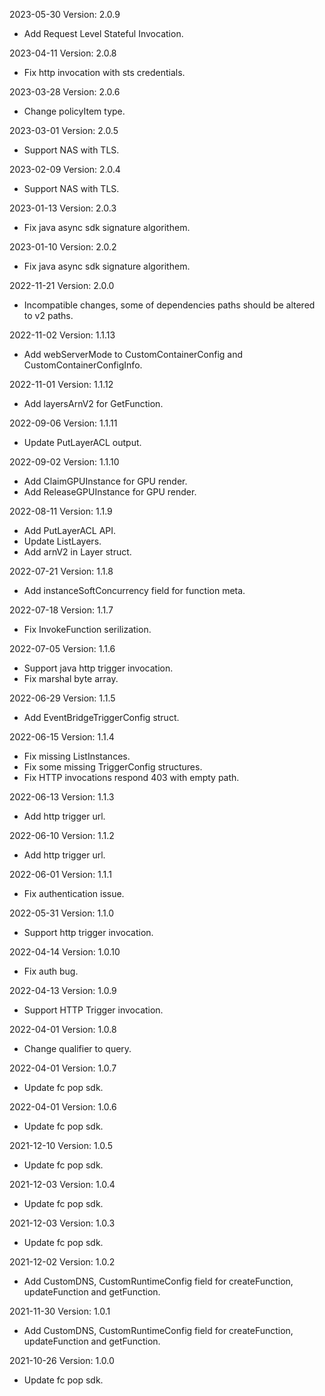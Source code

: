 2023-05-30 Version: 2.0.9
- Add Request Level Stateful Invocation.

2023-04-11 Version: 2.0.8
- Fix http invocation with sts credentials.

2023-03-28 Version: 2.0.6
- Change policyItem type.

2023-03-01 Version: 2.0.5
- Support NAS with TLS.

2023-02-09 Version: 2.0.4
- Support NAS with TLS.

2023-01-13 Version: 2.0.3
- Fix java async sdk signature algorithem.

2023-01-10 Version: 2.0.2
- Fix java async sdk signature algorithem.

2022-11-21 Version: 2.0.0
- Incompatible changes, some of dependencies paths should be altered to v2 paths.

2022-11-02 Version: 1.1.13
- Add webServerMode to CustomContainerConfig and CustomContainerConfigInfo.

2022-11-01 Version: 1.1.12
- Add layersArnV2 for GetFunction.

2022-09-06 Version: 1.1.11
- Update PutLayerACL output.

2022-09-02 Version: 1.1.10
- Add ClaimGPUInstance for GPU render.
- Add ReleaseGPUInstance for GPU render.

2022-08-11 Version: 1.1.9
- Add PutLayerACL API.
- Update ListLayers.
- Add arnV2 in Layer struct.

2022-07-21 Version: 1.1.8
- Add instanceSoftConcurrency field for function meta.

2022-07-18 Version: 1.1.7
- Fix InvokeFunction serilization.

2022-07-05 Version: 1.1.6
- Support java http trigger invocation.
- Fix marshal byte array.

2022-06-29 Version: 1.1.5
- Add EventBridgeTriggerConfig struct.

2022-06-15 Version: 1.1.4
- Fix missing ListInstances.
- Fix some missing TriggerConfig structures.
- Fix HTTP invocations respond 403 with empty path.

2022-06-13 Version: 1.1.3
- Add http trigger url.

2022-06-10 Version: 1.1.2
- Add http trigger url.

2022-06-01 Version: 1.1.1
- Fix authentication issue.

2022-05-31 Version: 1.1.0
- Support http trigger invocation.

2022-04-14 Version: 1.0.10
- Fix auth bug.

2022-04-13 Version: 1.0.9
- Support HTTP Trigger invocation.

2022-04-01 Version: 1.0.8
- Change qualifier to query.

2022-04-01 Version: 1.0.7
- Update fc pop sdk.

2022-04-01 Version: 1.0.6
- Update fc pop sdk.

2021-12-10 Version: 1.0.5
- Update fc pop sdk.

2021-12-03 Version: 1.0.4
- Update fc pop sdk.

2021-12-03 Version: 1.0.3
- Update fc pop sdk.

2021-12-02 Version: 1.0.2
- Add CustomDNS, CustomRuntimeConfig field for createFunction, updateFunction and getFunction.

2021-11-30 Version: 1.0.1
- Add CustomDNS, CustomRuntimeConfig field for createFunction, updateFunction and getFunction.

2021-10-26 Version: 1.0.0
- Update fc pop sdk.

